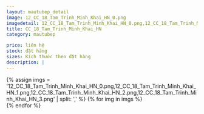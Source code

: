 ```yaml
---
layout: mautubep_detail
image: 12_CC_18_Tam_Trinh_Minh_Khai_HN_0.png
imagedetail: 12_CC_18_Tam_Trinh_Minh_Khai_HN_0.png,12_CC_18_Tam_Trinh_Minh_Khai_HN_1.png,12_CC_18_Tam_Trinh_Minh_Khai_HN_2.png,12_CC_18_Tam_Trinh_Minh_Khai_HN_3.png
title: CC_18_Tam_Trinh_Minh_Khai_HN
category: mautubep

price: liên hệ
stock: đặt hàng
sizes: Kích thước theo đặt hàng
description: |
---
```

<section class="no-padding" id="two">
	<div class="container-fluid">
	<div class="row-no-gutters">
	{% assign imgs = '12_CC_18_Tam_Trinh_Minh_Khai_HN_0.png,12_CC_18_Tam_Trinh_Minh_Khai_HN_1.png,12_CC_18_Tam_Trinh_Minh_Khai_HN_2.png,12_CC_18_Tam_Trinh_Minh_Khai_HN_3.png' | split: ',' %}
	{% for img in imgs %}
	   <div class="col-lg-6 col-sm-6 col-md-6"> 
			<a href="#" class="portfolio-box">
			<img src="{{site.baseurl}}/assets/images/tubep/{{img}}" class="image main" alt="">
			</a>
		</div>
	{% endfor %}			
	</div>
	</div>
</section>